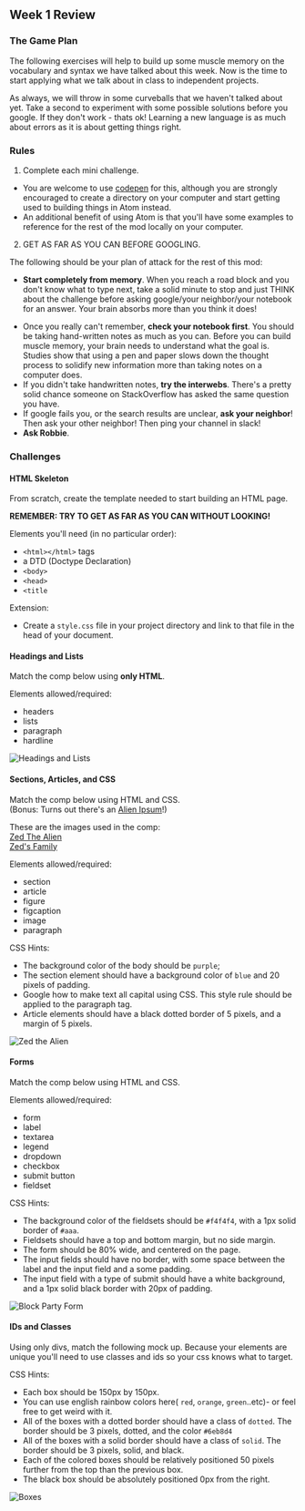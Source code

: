 ## Week 1 Review

### The Game Plan
The following exercises will help to build up some muscle memory on the vocabulary and syntax we have talked about this week. Now is the time to start applying what we talk about in class to independent projects.   

As always, we will throw in some curveballs that we haven't talked about yet. Take a second to experiment with some possible solutions before you google. If they don't work - thats ok! Learning a new language is as much about errors as it is about getting things right.

### Rules
1. Complete each mini challenge.
  * You are welcome to use [codepen](http://www.codepen.io) for this, although you are strongly encouraged to create a directory on your computer and start getting used to building things in Atom instead.
  * An additional benefit of using Atom is that you'll have some examples to reference for the rest of the mod locally on your computer.  


2. GET AS FAR AS YOU CAN BEFORE GOOGLING.  

  The following should be your plan of attack for the rest of this mod:
  * **Start completely from memory**. When you reach a road block and you don't know what to type next, take a solid minute to stop and just THINK about the challenge before asking google/your neighbor/your notebook for an answer. Your brain absorbs more than you think it does!  
  - Once you really can't remember, **check your notebook first**. You should be taking hand-written notes as much as you can. Before you can build muscle memory, your brain needs to understand what the goal is. Studies show that using a pen and paper slows down the thought process to solidify new information more than taking notes on a computer does.
  - If you didn't take handwritten notes, **try the interwebs**. There's a pretty solid chance someone on StackOverflow has asked the same question you have.
  - If google fails you, or the search results are unclear, **ask your neighbor**! Then ask your other neighbor! Then ping your channel in slack!
  - **Ask Robbie**.

### Challenges

#### HTML Skeleton
From scratch, create the template needed to start building an HTML page.  

**REMEMBER: TRY TO GET AS FAR AS YOU CAN WITHOUT LOOKING!**

Elements you'll need (in no particular order):
* `<html></html>` tags
* a DTD (Doctype Declaration)
* `<body>`
* `<head>`
* `<title`

Extension:  
* Create a `style.css` file in your project directory and link to that file in the head of your document.  


#### Headings and Lists
Match the comp below using **only HTML**.  

Elements allowed/required:  
* headers
* lists
* paragraph
* hardline

![Headings and Lists](assets/headers-and-lists.png)


####  Sections, Articles, and CSS
Match the comp below using HTML and CSS.  
(Bonus: Turns out there's an [Alien Ipsum](http://ancientalienipsum.com/)!)

These are the images used in the comp:  
[Zed The Alien](http://dreamicus.com/data/alien/alien-01.jpg)  
[Zed's Family](http://www.livescience.com/images/i/000/049/468/original/aliens-ET.jpg)  

Elements allowed/required:  
* section
* article
* figure
* figcaption
* image
* paragraph

CSS Hints:
* The background color of the body should be `purple`;
* The section element should have a background color of `blue` and 20 pixels of padding.
* Google how to make text all capital using CSS. This style rule should be applied to the paragraph tag.
* Article elements should have a black dotted border of 5 pixels, and a margin of 5 pixels.  

![Zed the Alien](assets/zed.png)  


#### Forms

Match the comp below using HTML and CSS.

Elements allowed/required:  
* form
* label
* textarea
* legend
* dropdown
* checkbox
* submit button
* fieldset

CSS Hints:
* The background color of the fieldsets should be `#f4f4f4`, with a 1px solid border of `#aaa`.
* Fieldsets should have a top and bottom margin, but no side margin.
* The form should be 80% wide, and centered on the page.
* The input fields should have no border, with some space between the label and the input field and a some padding.
* The input field with a type of submit should have a white background, and a 1px solid black border with 20px of padding.

![Block Party Form](assets/block-party-form.png)

#### IDs and Classes
Using only divs, match the following mock up. Because your elements are unique you'll need to use classes and ids so your css knows what to target.

CSS Hints:  
* Each box should be 150px by 150px.
* You can use english rainbow colors here( `red`, `orange`, `green`..etc)- or feel free to get weird with it.
* All of the boxes with a dotted border should have a class of `dotted`. The border should be 3 pixels, dotted, and the color `#6eb8d4`
* All of the boxes with a solid border should have a class of `solid`. The border should be 3 pixels, solid, and black.
* Each of the colored boxes should be relatively positioned 50 pixels further from the top than the previous box.
* The black box should be absolutely positioned 0px from the right.

![Boxes](assets/boxes.png)
